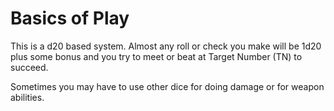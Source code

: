 # Basics of Play
This is a d20 based system. Almost any roll or check you make will be 1d20 plus some bonus and you try to meet or beat at Target Number (TN) to succeed.

Sometimes you may have to use other dice for doing damage or for weapon abilities.
